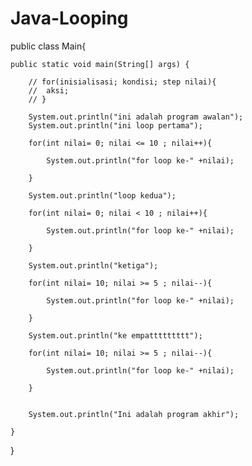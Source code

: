 # Java-Looping
public class Main{
	

	public static void main(String[] args) {
		
		// for(inisialisasi; kondisi; step nilai){
		// 	aksi;
		// }

		System.out.println("ini adalah program awalan");
		System.out.println("ini loop pertama");

		for(int nilai= 0; nilai <= 10 ; nilai++){

			System.out.println("for loop ke-" +nilai);

		}

		System.out.println("loop kedua");

		for(int nilai= 0; nilai < 10 ; nilai++){

			System.out.println("for loop ke-" +nilai);

		}

		System.out.println("ketiga");

		for(int nilai= 10; nilai >= 5 ; nilai--){

			System.out.println("for loop ke-" +nilai);

		}

		System.out.println("ke empattttttttt");

		for(int nilai= 10; nilai >= 5 ; nilai--){

			System.out.println("for loop ke-" +nilai);

		}


		System.out.println("Ini adalah program akhir");

	}
}
